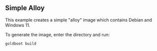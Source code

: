 ## Simple Alloy

This example creates a simple "alloy" image which contains Debian and Windows 11.

To generate the image, enter the directory and run:

```sh
goldboot build
```

